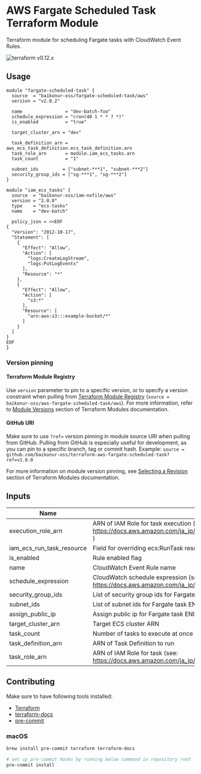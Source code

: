 # AWS Fargate Scheduled Task Terraform Module

Terraform module for scheduling Fargate tasks with CloudWatch Event Rules.

![terraform v0.12.x](https://img.shields.io/badge/terraform-v0.12.x-brightgreen.svg)

## Usage

```HCL
module "fargate-scheduled-task" {
  source  = "baikonur-oss/fargate-scheduled-task/aws"
  version = "v2.0.2"

  name                = "dev-batch-foo"
  schedule_expression = "cron(40 1 * * ? *)"
  is_enabled          = "true"

  target_cluster_arn = "dev"

  task_definition_arn = aws_ecs_task_definition.ecs_task_definition.arn
  task_role_arn       = module.iam_ecs_tasks.arn
  task_count          = "1"

  subnet_ids         = ["subnet-***1", "subnet-***2"]
  security_group_ids = ["sg-***1", "sg-***2"]
}

module "iam_ecs_tasks" {
  source  = "baikonur-oss/iam-nofile/aws"
  version = "2.0.0"
  type    = "ecs-tasks"
  name    = "dev-batch"

  policy_json = <<EOF
{
  "Version": "2012-10-17",
  "Statement": [
    {
      "Effect": "Allow",
      "Action": [
        "logs:CreateLogStream",
        "logs:PutLogEvents"
      ],
      "Resource": "*"
    },
    {
      "Effect": "Allow",
      "Action": [
        "s3:*"
      ],
      "Resource": [
        "arn:aws:s3:::example-bucket/*"
      ]
    }
  ]
}
EOF
}
```

### Version pinning
#### Terraform Module Registry
Use `version` parameter to pin to a specific version, or to specify a version constraint when pulling from [Terraform Module Registry](https://registry.terraform.io) (`source = baikonur-oss/aws-fargate-scheduled-task/aws`).
For more information, refer to [Module Versions](https://www.terraform.io/docs/configuration/modules.html#module-versions) section of Terraform Modules documentation.

#### GitHub URI
Make sure to use `?ref=` version pinning in module source URI when pulling from GitHub.
Pulling from GitHub is especially useful for development, as you can pin to a specific branch, tag or commit hash.
Example: `source = github.com/baikonur-oss/terraform-aws-fargate-scheduled-task?ref=v1.0.0`

For more information on module version pinning, see [Selecting a Revision](https://www.terraform.io/docs/modules/sources.html#selecting-a-revision) section of Terraform Modules documentation.


<!-- Documentation below is generated by pre-commit, do not overwrite manually -->
<!-- BEGINNING OF PRE-COMMIT-TERRAFORM DOCS HOOK -->
## Inputs

| Name | Description | Type | Default | Required |
|------|-------------|:----:|:-----:|:-----:|
| execution\_role\_arn | ARN of IAM Role for task execution (see: https://docs.aws.amazon.com/ja_jp/AmazonECS/latest/developerguide/task_execution_IAM_role.html ) | string | n/a | yes |
| iam\_ecs\_run\_task\_resource | Field for overriding ecs:RunTask resource identifier in Events IAM role (defaults to task_definition_arn) | string | `""` | no |
| is\_enabled | Rule enabled flag | string | `"true"` | no |
| name | CloudWatch Event Rule name | string | n/a | yes |
| schedule\_expression | CloudWatch schedule expression (see: https://docs.aws.amazon.com/ja_jp/AmazonCloudWatch/latest/events/ScheduledEvents.html ) | string | n/a | yes |
| security\_group\_ids | List of security group ids for Fargate task ENI | list(string) | n/a | yes |
| subnet\_ids | List of subnet ids for Fargate task ENI | list(string) | n/a | yes |
| assign\_public\_ip | Assign public ip for Fargate task ENI | string | `"false"` | no |
| target\_cluster\_arn | Target ECS cluster ARN | string | n/a | yes |
| task\_count | Number of tasks to execute at once | string | `"1"` | no |
| task\_definition\_arn | ARN of Task Definition to run | string | n/a | yes |
| task\_role\_arn | ARN of IAM Role for task (see: https://docs.aws.amazon.com/ja_jp/AmazonECS/latest/developerguide/task-iam-roles.html ) | string | n/a | yes |

<!-- END OF PRE-COMMIT-TERRAFORM DOCS HOOK -->

## Contributing

Make sure to have following tools installed:
- [Terraform](https://www.terraform.io/)
- [terraform-docs](https://github.com/segmentio/terraform-docs)
- [pre-commit](https://pre-commit.com/)

### macOS
```bash
brew install pre-commit terraform terraform-docs

# set up pre-commit hooks by running below command in repository root
pre-commit install
```
